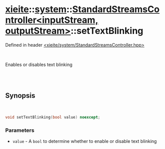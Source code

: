 # [xieite](../../xieite.md)::[system](../../system.md)::[StandardStreamsController<inputStream, outputStream>](../StandardStreamsController.md)::setTextBlinking
Defined in header [<xieite/system/StandardStreamsController.hpp>](../../../include/xieite/system/StandardStreamsController.hpp)

<br/>

Enables or disables text blinking

<br/><br/>

## Synopsis

<br/>

```cpp
void setTextBlinking(bool value) noexcept;
```
### Parameters
- `value` - A `bool` to determine whether to enable or disable text blinking
